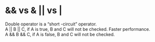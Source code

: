 # && vs & || vs |

Double operator is a “short -circuit” operator.  
A || B || C, if A is true, B and C will not be checked. Faster performance.  
A && B && C,  if A is false, B and C will not be checked.
